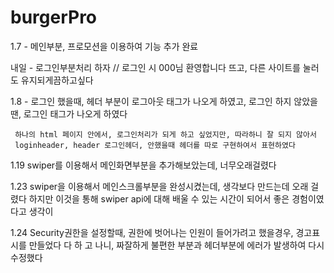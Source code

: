 # burgerPro



1.7 - 메인부분, 프로모션을 이용하여 기능 추가 완료

내일 - 로그인부분처리 하자 // 로그인 시 000님 환영합니다 뜨고, 다른 사이트를 눌러도 유지되게끔하고싶다

1.8 - 로그인 했을때, 헤더 부분이 로그아웃 태그가 나오게 하였고,
      로그인 하지 않았을 땐, 로그인 태그가 나오게 하였다
      
     하나의 html 페이지 안에서, 로그인처리가 되게 하고 싶었지만, 따라하니 잘 되지 않아서
     loginheader, header 로그인헤더, 안했을때 헤더를 따로 구현하여서 표현하였다 


1.19 swiper를 이용해서 메인화면부분을 추가해보았는데, 너무오래걸렸다

1.23 swiper을 이용해서 메인스크롤부분을 완성시켰는데, 생각보다 만드는데 오래 걸렸다
하지만 이것을 통해 swiper api에 대해 배울 수 있는 시간이 되어서 좋은 경험이였다고 생각이


1.24 Security권한을 설정할때, 권한에 벗어나는 인원이 들어가려고 했을경우, 경고표시를 만들었다
다 하 고 나니, 짜잘하게 불편한 부분과 헤더부분에 에러가 발생하여 다시 수정했다
